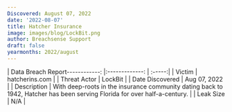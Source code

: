 ```yaml
---
Discovered: August 07, 2022
date: '2022-08-07'
title: Hatcher Insurance
image: images/blog/LockBit.png
author: Breachsense Support
draft: false
yearmonths: 2022/august
---
```


| Data Breach Report------------:     |:-------------:    | :-----:|
| Victim      | hatcherins.com      | 
| Threat Actor      | LockBit      | 
| Date Discovered      | Aug 07, 2022      | 
| Description      | With deep-roots in the insurance community dating back to 1942, Hatcher has been serving Florida for over half-a-century.       | 
| Leak Size      | N/A      | 

